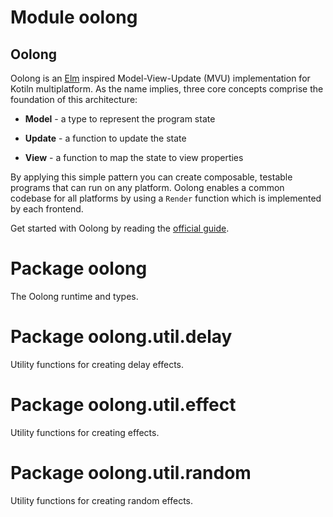 # Module oolong

## Oolong

Oolong is an [Elm](https://guide.elm-lang.org/architecture) inspired Model-View-Update (MVU) implementation for Kotiln multiplatform. As the name implies, three core concepts comprise the foundation of this architecture: 

* **Model** - a type to represent the program state

* **Update** - a function to update the state

* **View** - a function to map the state to view properties

By applying this simple pattern you can create composable, testable programs that can run on any platform. Oolong enables a common codebase for all platforms by using a `Render` function which is implemented by each frontend.

Get started with Oolong by reading the [official guide](../guide/index.md).

# Package oolong
The Oolong runtime and types.

# Package oolong.util.delay
Utility functions for creating delay effects.

# Package oolong.util.effect
Utility functions for creating effects.

# Package oolong.util.random
Utility functions for creating random effects.
